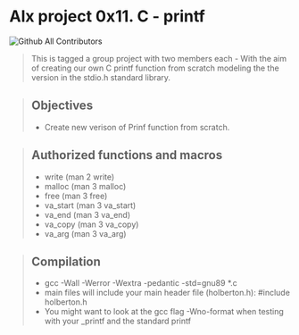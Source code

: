 # Alx project 0x11. C - printf
![Github All Contributors](https://img.shields.io/badge/all%20contributors-2-brightgreen)
> This is tagged a group project with two members each - With the aim of creating our own C printf function from scratch modeling the the version in the stdio.h standard library.

> ## Objectives
> - Create new verison of Prinf function from scratch.

> ## Authorized functions and macros
>
> - write (man 2 write)
> - malloc (man 3 malloc)
> - free (man 3 free)
> - va_start (man 3 va_start)
> - va_end (man 3 va_end)
> - va_copy (man 3 va_copy)
> - va_arg (man 3 va_arg)

> ## Compilation
> - gcc -Wall -Werror -Wextra -pedantic -std=gnu89 *.c
> - main files will include your main header file (holberton.h): #include holberton.h
> - You might want to look at the gcc flag -Wno-format when testing with your _printf and the standard printf